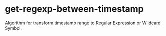 # get-regexp-between-timestamp
Algorithm for transform timestamp range to Regular Expression or Wildcard Symbol.

